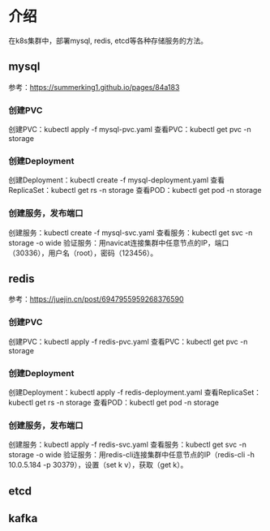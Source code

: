 # 介绍
在k8s集群中，部署mysql, redis, etcd等各种存储服务的方法。

## mysql
参考：https://summerking1.github.io/pages/84a183
### 创建PVC
创建PVC：kubectl apply -f mysql-pvc.yaml
查看PVC：kubectl get pvc -n  storage
### 创建Deployment
创建Deployment：kubectl create -f mysql-deployment.yaml
查看ReplicaSet：kubectl get rs -n  storage
查看POD：kubectl get pod -n  storage
### 创建服务，发布端口
创建服务：kubectl create -f mysql-svc.yaml
查看服务：kubectl get svc -n  storage -o wide
验证服务：用navicat连接集群中任意节点的IP，端口（30336），用户名（root），密码（123456）。

## redis
参考：https://juejin.cn/post/6947955959268376590
### 创建PVC
创建PVC：kubectl apply -f redis-pvc.yaml
查看PVC：kubectl get pvc -n  storage
### 创建Deployment
创建Deployment：kubectl apply -f redis-deployment.yaml
查看ReplicaSet：kubectl get rs -n  storage
查看POD：kubectl get pod -n  storage
### 创建服务，发布端口
创建服务：kubectl apply -f redis-svc.yaml
查看服务：kubectl get svc -n  storage -o wide
验证服务：用redis-cli连接集群中任意节点的IP（redis-cli -h 10.0.5.184 -p 30379），设置（set k v），获取（get k）。

## etcd

## kafka